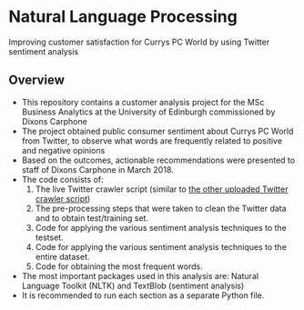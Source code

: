 # Natural Language Processing

Improving customer satisfaction  for Currys PC World by using Twitter sentiment analysis

## Overview

- This repository contains a customer analysis project for the MSc Business Analytics at the University of Edinburgh commissioned by Dixons Carphone 
- The project obtained public consumer sentiment about Currys PC World from Twitter, to observe what words are frequently related to positive and negative opinions
- Based on the outcomes, actionable recommendations were presented to staff of Dixons Carphone in March 2018.
- The code consists of:
  1. The live Twitter crawler script (similar to [the other uploaded Twitter crawler script](https://github.com/oliverk1/live-twitter-crawler))
  2. The pre-processing steps that were taken to clean the Twitter data and to obtain test/training set. 
  3. Code for applying the various sentiment analysis techniques to the testset.
  4. Code for applying the various sentiment analysis techniques to the entire dataset.
  5. Code for obtaining the most frequent words.
- The most important packages used in this analysis are: Natural Language Toolkit (NLTK) and TextBlob (sentiment analysis)
- It is recommended to run each section as a separate Python file.
